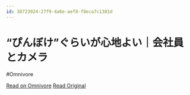 ```yaml
---
id: 38723024-27f9-4a6e-aef8-f8eca7c1381d
---
```


# “ぴんぼけ”ぐらいが心地よい｜会社員とカメラ
#Omnivore

[Read on Omnivore](https://omnivore.app/me/https-note-com-ys-pinbokeh-n-n-561193226162-magazine-key-m-34399-19081043512)
[Read Original](https://note.com/ys_pinbokeh/n/n561193226162?magazine_key=m343998fdd979)

